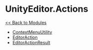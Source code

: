 # UnityEditor.Actions
[<< Back to Modules](index.md)
- [ContextMenuUtility](UnityEditor.Actions.ContextMenuUtility.md)
- [EditorAction](UnityEditor.Actions.EditorAction.md)
- [EditorActionResult](UnityEditor.Actions.EditorActionResult.md)
